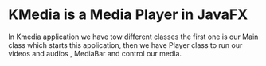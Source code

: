 # KMedia is a Media Player in JavaFX
In Kmedia application we have tow different classes the first one is our Main class which starts this application, then we have Player class to run our videos and audios , MediaBar and control our media.
